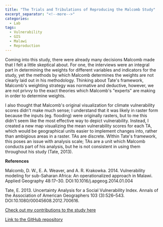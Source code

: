 ```yaml
---
title: "The Trials and Tribulations of Reproducing the Malcomb Study"
excerpt_separator: "<!--more-->"
categories:
  - Lab
tags:
  - Vulnerability
  - GIS
  - Malawi
  - Reproduction
---
```

Coming into this study, there were already many decisions Malcomb made that I felt a little skeptical about. For one, the interviews were an integral part in determining the weights for different variables and indicators for the study, yet the methods by which Malcomb determines the weights are not clearly laid out in his methodology. Thinking about Tate's framework, Malcomb's weighting strategy was normative and deductive, however, we are not privvy to the exact theories which Malcomb's "experts" are making in order to determine weights. 

I also thought that Malcomb's original visualization for climate vulnerability scores didn't make much sense; I understand that it was likely in raster form because the inputs (eg. flooding) were originally rasters, but to me this didn't seem like the most effective way to depict vulnerability. Instead, I created a new map visualizing the mean vulnerability scores for each TA, which would be geographical units easier to implement changes into, rather than ambigious areas in a raster. TAs are discrete. WIthin Tate's framework, this poses an issue with analysis scale; TAs are a unit which Malcomb conducts part of his analysis, but he is not consistent in using them throughout his study (Tate, 2013).

**References**

Malcomb, D. W., E. A. Weaver, and A. R. Krakowka. 2014. Vulnerability modeling for sub-Saharan Africa: An operationalized approach in Malawi. Applied Geography 48:17–30. DOI:10.1016/j.apgeog.2014.01.004

Tate, E. 2013. Uncertainty Analysis for a Social Vulnerability Index. Annals of the Association of American Geographers 103 (3):526–543. DOI:10.1080/00045608.2012.700616.

[Check out my contributions to the study here](https://sydalexander.github.io/RPr-Malcomb-2014/)

[Link to the GitHub repository](https://github.com/sydalexander/RPr-Malcomb-2014)
